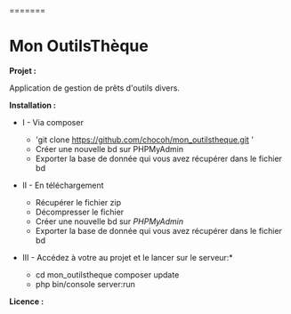 =======
# Mon OutilsThèque

**Projet :**

Application de gestion de prêts d'outils divers.

**Installation :**
  * I - Via composer
    - 'git clone https://github.com/chocoh/mon_outilstheque.git '
    - Créer une nouvelle bd sur PHPMyAdmin
    - Exporter la base de donnée qui vous avez récupérer dans le fichier bd

  * II - En téléchargement 
    - Récupérer le fichier zip
    - Décompresser le fichier
    - Créer une nouvelle bd sur *PHPMyAdmin*
    - Exporter la base de donnée qui vous avez récupérer dans le fichier bd

  * III - Accédez à votre au projet et le lancer sur le serveur:*

    - cd mon_outilstheque
     composer update
    - php bin/console server:run


**Licence :**
